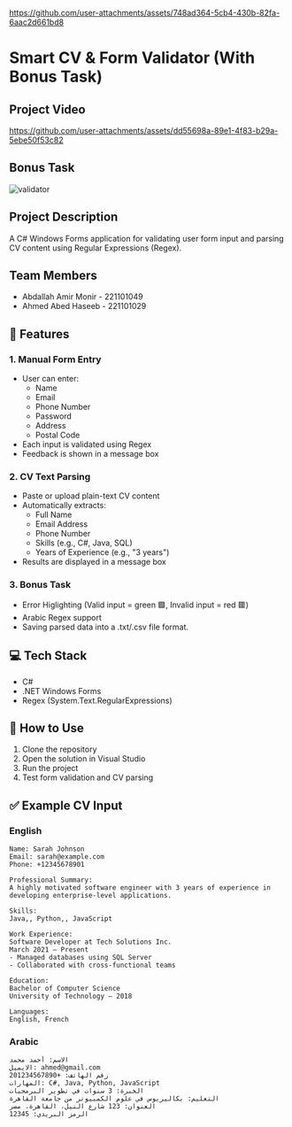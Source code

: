 
https://github.com/user-attachments/assets/748ad364-5cb4-430b-82fa-6aac2d661bd8
# Smart CV & Form Validator (With Bonus Task)


## Project Video
https://github.com/user-attachments/assets/dd55698a-89e1-4f83-b29a-5ebe50f53c82

## Bonus Task
![validator](https://github.com/user-attachments/assets/338c157c-cdce-4a23-9ef4-378aec4b4921)

## Project Description
A C# Windows Forms application for validating user form input and parsing CV content using Regular Expressions (Regex).

## Team Members
- Abdallah Amir Monir - 221101049
- Ahmed Abed Haseeb - 221101029

## 🚀 Features

### 1. Manual Form Entry
- User can enter:
  - Name
  - Email
  - Phone Number
  - Password
  - Address
  - Postal Code
- Each input is validated using Regex
- Feedback is shown in a message box

### 2. CV Text Parsing
- Paste or upload plain-text CV content
- Automatically extracts:
  - Full Name
  - Email Address
  - Phone Number
  - Skills (e.g., C#, Java, SQL)
  - Years of Experience (e.g., "3 years")
- Results are displayed in a message box

### 3. Bonus Task
- Error Higlighting (Valid input = green 🟩, Invalid input = red 🟥)
- Arabic Regex support
- Saving parsed data into a .txt/.csv file format.

## 💻 Tech Stack

- C#
- .NET Windows Forms
- Regex (System.Text.RegularExpressions)

## 📂 How to Use

1. Clone the repository
2. Open the solution in Visual Studio
3. Run the project
4. Test form validation and CV parsing

## ✅ Example CV Input
### English
```
Name: Sarah Johnson  
Email: sarah@example.com  
Phone: +12345678901  

Professional Summary:  
A highly motivated software engineer with 3 years of experience in developing enterprise-level applications. 

Skills:  
Java,, Python,, JavaScript  

Work Experience:  
Software Developer at Tech Solutions Inc.  
March 2021 – Present  
- Managed databases using SQL Server  
- Collaborated with cross-functional teams  

Education:  
Bachelor of Computer Science  
University of Technology – 2018

Languages:  
English, French
```
### Arabic
```
الاسم: أحمد محمد
الايميل: ahmed@gmail.com
رقم الهاتف: +201234567890
المهارات: C#, Java, Python, JavaScript
الخبرة: 3 سنوات في تطوير البرمجيات
التعليم: بكاليريوس في علوم الكمبيوتر من جامعة القاهرة
العنوان: 123 شارع النيل، القاهرة، مصر
الرمز البريدي: 12345
```
